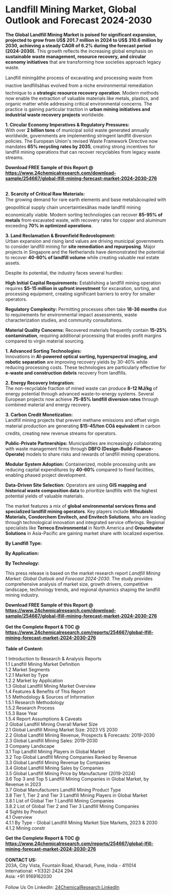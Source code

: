 <h1>Landfill Mining Market, Global Outlook and Forecast 2024-2030</h1><p><strong>The Global Landfill Mining Market is poised for significant expansion, projected to grow from US$ 201.7 million in 2024 to US$ 310.6 million by 2030, achieving a steady CAGR of 6.2% during the forecast period (2024-2030).</strong> This growth reflects the increasing global emphasis on <strong>sustainable waste management, resource recovery, and circular economy initiatives</strong> that are transforming how societies approach legacy waste.</p><p>Landfill miningâthe process of excavating and processing waste from inactive landfillsâhas evolved from a niche environmental remediation technique to a <strong>strategic resource recovery operation</strong>. Modern methods now enable the extraction of valuable materials like metals, plastics, and organic matter while addressing critical environmental concerns. The practice is gaining particular traction in <strong>urban mining initiatives and industrial waste recovery projects</strong> worldwide.</p><p><strong>1. Circular Economy Imperatives &amp; Regulatory Pressures:</strong><br>
With over <strong>2 billion tons</strong> of municipal solid waste generated annually worldwide, governments are implementing stringent landfill diversion policies. The European Union's revised Waste Framework Directive now mandates <strong>65% recycling rates by 2035</strong>, creating strong incentives for landfill mining operations that can recover recyclables from legacy waste streams.</p><div><b>Download FREE Sample of this Report @ 
            <a href="https://www.24chemicalresearch.com/download-sample/254667/global-lfill-mining-forecast-market-2024-2030-276">
            https://www.24chemicalresearch.com/download-sample/254667/global-lfill-mining-forecast-market-2024-2030-276</a></b></div><br><p><strong>2. Scarcity of Critical Raw Materials:</strong><br>
The growing demand for rare earth elements and base metalsâcoupled with geopolitical supply chain uncertaintiesâhas made landfill mining economically viable. Modern sorting technologies can recover <strong>85-95% of metals</strong> from excavated waste, with recovery rates for copper and aluminum exceeding <strong>70% in optimized operations</strong>.</p><p><strong>3. Land Reclamation &amp; Brownfield Redevelopment:</strong><br>
Urban expansion and rising land values are driving municipal governments to consider landfill mining for <strong>site remediation and repurposing</strong>. Major projects in Singapore and the Netherlands have demonstrated the potential to recover <strong>40-60% of landfill volume</strong> while creating valuable real estate assets.</p><p>Despite its potential, the industry faces several hurdles:</p><p><strong>High Initial Capital Requirements:</strong> Establishing a landfill mining operation requires <strong>$5-15 million in upfront investment</strong> for excavation, sorting, and processing equipment, creating significant barriers to entry for smaller operators.</p><p><strong>Regulatory Complexity:</strong> Permitting processes often take <strong>18-36 months</strong> due to requirements for environmental impact assessments, waste characterization studies, and community consultations.</p><p><strong>Material Quality Concerns:</strong> Recovered materials frequently contain <strong>15-25% contamination</strong>, requiring additional processing that erodes profit margins compared to virgin material sourcing.</p><p><strong>1. Advanced Sorting Technologies:</strong><br>
Innovations in <strong>AI-powered optical sorting, hyperspectral imaging, and robotic separation</strong> are improving recovery yields by 30-40% while reducing processing costs. These technologies are particularly effective for <strong>e-waste and construction debris</strong> recovery from landfills.</p><p><strong>2. Energy Recovery Integration:</strong><br>
The non-recyclable fraction of mined waste can produce <strong>8-12 MJ/kg</strong> of energy potential through advanced waste-to-energy systems. Several European projects now achieve <strong>75-85% landfill diversion rates</strong> through combined material and energy recovery.</p><p><strong>3. Carbon Credit Monetization:</strong><br>
Landfill mining projects that prevent methane emissions and offset virgin material production are generating <strong>$15-45/ton COâ equivalent</strong> in carbon credits, creating new revenue streams for operators.</p><p><strong>Public-Private Partnerships:</strong> Municipalities are increasingly collaborating with waste management firms through <strong>DBFO (Design-Build-Finance-Operate)</strong> models to share risks and rewards of landfill mining operations.</p><p><strong>Modular System Adoption:</strong> Containerized, mobile processing units are reducing capital expenditures by <strong>40-60%</strong> compared to fixed facilities, enabling phased project development.</p><p><strong>Data-Driven Site Selection:</strong> Operators are using <strong>GIS mapping and historical waste composition data</strong> to prioritize landfills with the highest potential yields of valuable materials.</p><p>The market features a mix of <strong>global environmental services firms and specialized landfill mining operators</strong>. Key players include <strong>Mitsubishi Materials, Condorchem Envitech, and Envitech Solutions</strong>, who are leading through technological innovation and integrated service offerings. Regional specialists like <strong>Terreco Environmental</strong> in North America and <strong>Groundwater Solutions</strong> in Asia-Pacific are gaining market share with localized expertise.</p><p><strong>By Landfill Type:</strong></p><p><strong>By Application:</strong></p><p><strong>By Technology:</strong></p><p>This press release is based on the market research report <em>Landfill Mining Market: Global Outlook and Forecast 2024-2030</em>. The study provides comprehensive analysis of market size, growth drivers, competitive landscape, technology trends, and regional dynamics shaping the landfill mining industry.</p><div><b>Download FREE Sample of this Report @ 
            <a href="https://www.24chemicalresearch.com/download-sample/254667/global-lfill-mining-forecast-market-2024-2030-276">
            https://www.24chemicalresearch.com/download-sample/254667/global-lfill-mining-forecast-market-2024-2030-276</a></b></div><br><div><b>Get the Complete Report & TOC @ 
            <a href="https://www.24chemicalresearch.com/reports/254667/global-lfill-mining-forecast-market-2024-2030-276">
            https://www.24chemicalresearch.com/reports/254667/global-lfill-mining-forecast-market-2024-2030-276</a></b></div><br>
            <b>Table of Content:</b><p>1 Introduction to Research & Analysis Reports<br />
    1.1 Landfill Mining Market Definition<br />
    1.2 Market Segments<br />
        1.2.1 Market by Type<br />
        1.2.2 Market by Application<br />
    1.3 Global Landfill Mining Market Overview<br />
    1.4 Features & Benefits of This Report<br />
    1.5 Methodology & Sources of Information<br />
        1.5.1 Research Methodology<br />
        1.5.2 Research Process<br />
        1.5.3 Base Year<br />
        1.5.4 Report Assumptions & Caveats<br />
2 Global Landfill Mining Overall Market Size<br />
    2.1 Global Landfill Mining Market Size: 2023 VS 2030<br />
    2.2 Global Landfill Mining Revenue, Prospects & Forecasts: 2019-2030<br />
    2.3 Global Landfill Mining Sales: 2019-2030<br />
3 Company Landscape<br />
    3.1 Top Landfill Mining Players in Global Market<br />
    3.2 Top Global Landfill Mining Companies Ranked by Revenue<br />
    3.3 Global Landfill Mining Revenue by Companies<br />
    3.4 Global Landfill Mining Sales by Companies<br />
    3.5 Global Landfill Mining Price by Manufacturer (2019-2024)<br />
    3.6 Top 3 and Top 5 Landfill Mining Companies in Global Market, by Revenue in 2023<br />
    3.7 Global Manufacturers Landfill Mining Product Type<br />
    3.8 Tier 1, Tier 2 and Tier 3 Landfill Mining Players in Global Market<br />
        3.8.1 List of Global Tier 1 Landfill Mining Companies<br />
        3.8.2 List of Global Tier 2 and Tier 3 Landfill Mining Companies<br />
4 Sights by Product<br />
    4.1 Overview<br />
        4.1.1 By Type - Global Landfill Mining Market Size Markets, 2023 & 2030<br />
        4.1.2 Mining constr</p><div><b>Get the Complete Report & TOC @ 
            <a href="https://www.24chemicalresearch.com/reports/254667/global-lfill-mining-forecast-market-2024-2030-276">
            https://www.24chemicalresearch.com/reports/254667/global-lfill-mining-forecast-market-2024-2030-276</a></b></div><br><b>CONTACT US:</b><br>
            203A, City Vista, Fountain Road, Kharadi, Pune, India - 411014<br>
            International: +1(332) 2424 294<br>
            Asia: +91 9169162030 <br><br>
            Follow Us On LinkedIn: <a href="https://www.linkedin.com/company/24chemicalresearch/">24ChemicalResearch LinkedIn</a>